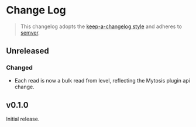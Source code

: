 # Change Log

> This changelog adopts the [keep-a-changelog style](http://keepachangelog.com/en/0.3.0/) and adheres to [semver](http://semver.org/).

## Unreleased
### Changed
- Each read is now a bulk read from level, reflecting the Mytosis plugin api change.

## v0.1.0
Initial release.
